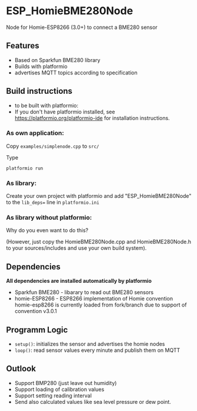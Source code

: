 # ESP_HomieBME280Node

Node for Homie-ESP8266 (3.0+)  to connect a BME280 sensor

## Features

* Based on Sparkfun BME280 library
* Builds with platformio
* advertises MQTT topics according to specification

## Build instructions

* to be built with platformio:
* If you don't have platformio installed, see https://platformio.org/platformio-ide for installation instructions.

### As own application:

Copy `examples/simplenode.cpp` to `src/`

Type

`platformio run`

### As library:

Create your own project with platformio  and add "ESP_HomieBME280Node" to the `lib_deps=` line in `platformio.ini`

### As library without platformio:

Why do you even want to do this?

(However, just copy the HomieBME280Node.cpp and HomieBME280Node.h to your sources/includes and use your own build system).


## Dependencies

**All dependencies are installed automatically by platformio**

* Sparkfun BME280 - libarary to read out BME280 sensors
* homie-ESP8266  - ESP8266 implementation of Homie convention
   homie-esp8266 is currently loaded from fork/branch due to support of convention v3.0.1

## Programm Logic

* `setup()`: initializes the sensor and advertises the homie nodes
* `loop()`: read sensor values every minute and publish them on MQTT

## Outlook

* Support BMP280 (just leave out humidity)
* Support loading of calibration values
* Support setting reading interval 
* Send also calculated values like sea level pressure or dew point.
